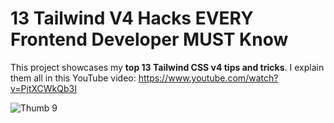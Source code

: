 # 13 Tailwind V4 Hacks EVERY Frontend Developer MUST Know

This project showcases my **top 13 Tailwind CSS v4 tips and tricks**. I explain them all in this YouTube video: https://www.youtube.com/watch?v=PjtXCWkQb3I

![Thumb 9](https://github.com/user-attachments/assets/9dfa0097-8ae0-4904-9a7f-8679a6ddfafe)
